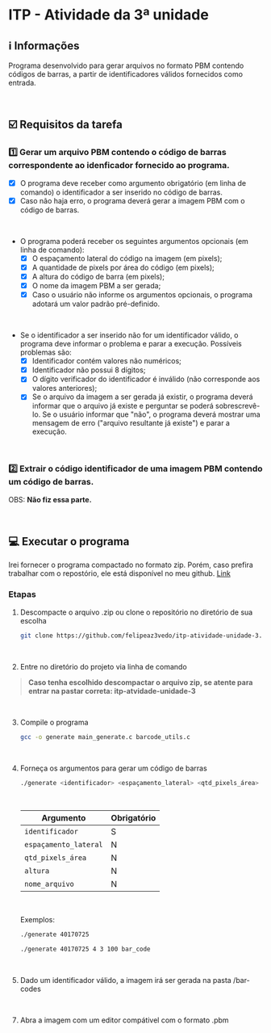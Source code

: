 # ITP - Atividade da 3ª unidade

## ℹ️ Informações

Programa desenvolvido para gerar arquivos no formato PBM contendo códigos de barras, 
a partir de identificadores válidos fornecidos como entrada.

&nbsp;

## ☑️ Requisitos da tarefa

### 1️⃣ Gerar um arquivo PBM contendo o código de barras correspondente ao idenficador fornecido ao programa. 

- [x] O programa deve receber como argumento obrigatório (em linha de comando) o identificador a ser inserido no código de barras.
- [x] Caso não haja erro, o programa deverá gerar a imagem PBM com o código de barras.

&nbsp;

* O programa poderá receber os seguintes argumentos opcionais (em linha de comando): 
  - [x] O espaçamento lateral do código na imagem (em pixels);
  - [x] A quantidade de pixels por área do código (em pixels);
  - [x] A altura do código de barra (em pixels);
  - [x] O nome da imagem PBM a ser gerada;
  - [x] Caso o usuário não informe os argumentos opcionais, o programa adotará um valor padrão pré-definido.
 
&nbsp;
        
* Se o identificador a ser inserido não for um identificador válido, o programa deve informar o problema e parar a execução. Possíveis problemas são:
  - [x] Identificador contém valores não numéricos;
  - [x] Identificador não possui 8 dígitos;
  - [x] O dígito verificador do identificador é inválido (não corresponde aos valores anteriores);
  - [x] Se o arquivo da imagem a ser gerada já existir, o programa deverá informar que o arquivo já existe e perguntar se poderá sobrescrevê-lo. Se o usuário informar que "não", o programa deverá mostrar uma mensagem de erro ("arquivo resultante já existe") e parar a execução.

&nbsp;

### 2️⃣ Extrair o código identificador de uma imagem PBM contendo um código de barras. 
OBS: <b>Não fiz essa parte.</b>

&nbsp;

## 💻 Executar o programa

Irei fornecer o programa compactado no formato zip. Porém, caso prefira trabalhar com o repostório, ele está disponível no meu github.
[Link](https://github.com/felipeaz3vedo/itp-atividade-unidade-3)

### Etapas

1. Descompacte o arquivo .zip ou clone o repositório no diretório de sua escolha

      ```bash
      git clone https://github.com/felipeaz3vedo/itp-atividade-unidade-3.git
      ```

&nbsp;

2. Entre no diretório do projeto via linha de comando

> **Caso tenha escolhido descompactar o arquivo zip, se atente para entrar na pastar correta: itp-atvidade-unidade-3**

&nbsp;


3. Compile o programa

      ```bash
      gcc -o generate main_generate.c barcode_utils.c
      ```

&nbsp;

4. Forneça os argumentos para gerar um código de barras

      ```bash
      ./generate <identificador> <espaçamento_lateral> <qtd_pixels_área> <altura> <nome_arquivo>
      ```

      &nbsp;

      | Argumento               | Obrigatório |
      |-------------------------|-------------|
      | `identificador`         | S 
      | `espaçamento_lateral`   | N 
      | `qtd_pixels_área`       | N 
      | `altura`                | N 
      | `nome_arquivo`          | N

      &nbsp;

      Exemplos: 
      
      ```bash
      ./generate 40170725
      ```
      
      ```bash
      ./generate 40170725 4 3 100 bar_code
      ```
      
&nbsp;

5. Dado um identificador válido, a imagem irá ser gerada na pasta /bar-codes

&nbsp;

7. Abra a imagem com um editor compátivel com o formato .pbm